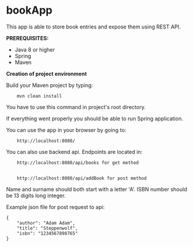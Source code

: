 # bookApp

This app is able to store book entries and expose them using REST API.

**PREREQUISITES:**
- Java 8 or higher
- Spring
- Maven

**Creation of project environment**

Build your Maven project by typing:
    
    
        mvn clean install


You have to use this command in project's root directory.

If everything went properly you should be able to run Spring application.

You can use the app in your browser by going to:

    
        http://localhost:8080/



You can also use backend api. Endpoints are located in:

    
        http://localhost:8080/api/books for get method


        http://localhost:8080/api/addBook for post method


Name and surname should both start with a letter 'A'. ISBN number should be 13 digits long integer.

Example json file for post request to api: 

    {
        "author": "Adam Adam",
        "title": "Steppenwolf",
        "isbn": "1234567898765"
    }

